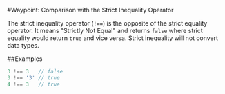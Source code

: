 #Waypoint: Comparison with the Strict Inequality Operator

The strict inequality operator (`!==`) is the opposite of the strict equality operator. It means "Strictly Not Equal" and returns `false` where strict equality would return `true` and vice versa. Strict inequality will not convert data types.

##Examples

```js
3 !== 3   // false
3 !== '3' // true
4 !== 3   // true
```
